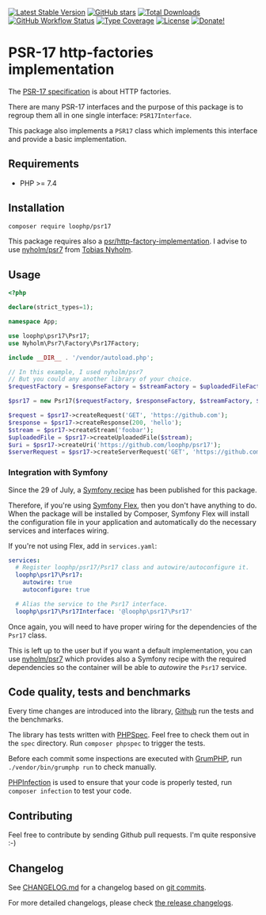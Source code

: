 [![Latest Stable Version][latest stable version]][1]
[![GitHub stars][github stars]][1]
[![Total Downloads][total downloads]][1]
[![GitHub Workflow Status][github workflow status]][github actions link]
[![Type Coverage][type coverage]][4]
[![License][license]][1]
[![Donate!][donate github]][5]

# PSR-17 http-factories implementation

The [PSR-17 specification][22] is about HTTP factories.

There are many PSR-17 interfaces and the purpose of this package is to regroup
them all in one single interface: `PSR17Interface`.

This package also implements a `PSR17` class which implements this interface and
provide a basic implementation.

## Requirements

- PHP >= 7.4

## Installation

```bash
composer require loophp/psr17
```

This package requires also a [psr/http-factory-implementation][18]. I advise to
use [nyholm/psr7][19] from [Tobias Nyholm][20].

## Usage

```php
<?php

declare(strict_types=1);

namespace App;

use loophp\psr17\Psr17;
use Nyholm\Psr7\Factory\Psr17Factory;

include __DIR__ . '/vendor/autoload.php';

// In this example, I used nyholm/psr7
// But you could any another library of your choice.
$requestFactory = $responseFactory = $streamFactory = $uploadedFileFactory = $uriFactory = $serverRequestFactory = new Psr17Factory();

$psr17 = new Psr17($requestFactory, $responseFactory, $streamFactory, $uploadedFileFactory, $uriFactory, $serverRequestFactory);

$request = $psr17->createRequest('GET', 'https://github.com');
$response = $psr17->createResponse(200, 'hello');
$stream = $psr17->createStream('foobar');
$uploadedFile = $psr17->createUploadedFile($stream);
$uri = $psr17->createUri('https://github.com/loophp/psr17');
$serverRequest = $psr17->createServerRequest('GET', 'https://github.com/');
```

### Integration with Symfony

Since the 29 of July, a [Symfony recipe][21] has been published for this
package.

Therefore, if you're using [Symfony Flex][23], then you don't have anything to
do. When the package will be installed by Composer, Symfony Flex will install
the configuration file in your application and automatically do the necessary
services and interfaces wiring.

If you're not using Flex, add in `services.yaml`:

```yaml
services:
  # Register loophp/psr17/Psr17 class and autowire/autoconfigure it.
  loophp\psr17\Psr17:
    autowire: true
    autoconfigure: true

  # Alias the service to the Psr17 interface.
  loophp\psr17\Psr17Interface: '@loophp\psr17\Psr17'
```

Once again, you will need to have proper wiring for the dependencies of the
`Psr17` class.

This is left up to the user but if you want a default implementation, you can
use [nyholm/psr7][19] which provides also a Symfony recipe with the required
dependencies so the container will be able to _autowire_ the `Psr17` service.

## Code quality, tests and benchmarks

Every time changes are introduced into the library, [Github][11] run the tests
and the benchmarks.

The library has tests written with [PHPSpec][12]. Feel free to check them out in
the `spec` directory. Run `composer phpspec` to trigger the tests.

Before each commit some inspections are executed with [GrumPHP][13], run
`./vendor/bin/grumphp run` to check manually.

[PHPInfection][14] is used to ensure that your code is properly tested, run
`composer infection` to test your code.

## Contributing

Feel free to contribute by sending Github pull requests. I'm quite responsive
:-)

## Changelog

See [CHANGELOG.md][15] for a changelog based on [git commits][16].

For more detailed changelogs, please check [the release changelogs][17].

[1]: https://packagist.org/packages/loophp/psr17
[2]: https://github.com/loophp/psr17/actions
[latest stable version]:
  https://img.shields.io/packagist/v/loophp/psr17.svg?style=flat-square
[github stars]:
  https://img.shields.io/github/stars/loophp/psr17.svg?style=flat-square
[total downloads]:
  https://img.shields.io/packagist/dt/loophp/psr17.svg?style=flat-square
[github actions link]: https://github.com/loophp/psr17/actions
[github workflow status]:
  https://img.shields.io/github/actions/workflow/status/loophp/psr17/tests.yml?branch=master&style=flat-square
[type coverage]:
  https://img.shields.io/badge/dynamic/json?style=flat-square&color=color&label=Type%20coverage&query=message&url=https%3A%2F%2Fshepherd.dev%2Fgithub%2Floophp%2Fpsr17%2Fcoverage
[4]: https://shepherd.dev/github/loophp/psr17
[license]: https://img.shields.io/packagist/l/loophp/psr17.svg?style=flat-square
[donate github]:
  https://img.shields.io/badge/Sponsor-Github-brightgreen.svg?style=flat-square
[donate paypal]:
  https://img.shields.io/badge/Sponsor-Paypal-brightgreen.svg?style=flat-square
[5]: https://github.com/sponsors/drupol
[6]: https://www.paypal.me/drupol
[10]: https://github.com/symfony/psr-http-message-bridge
[11]: https://github.com/loophp/psr17/actions
[12]: http://www.phpspec.net/
[13]: https://github.com/phpro/grumphp
[14]: https://github.com/infection/infection
[15]: https://github.com/loophp/psr17/blob/master/CHANGELOG.md
[16]: https://github.com/loophp/psr17/commits/master
[17]: https://github.com/loophp/psr17/releases
[18]: https://packagist.org/providers/psr/http-factory-implementation
[19]: https://packagist.org/packages/nyholm/psr7
[20]: https://tnyholm.se/
[21]: https://github.com/symfony/recipes-contrib/pull/1180
[22]: https://www.php-fig.org/psr/psr-17/
[23]: https://symfony.com/doc/current/setup/flex.html

